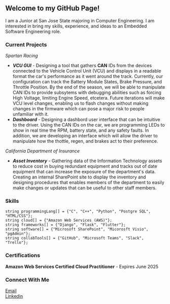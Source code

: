 ## Welcome to my GitHub Page!
I am a Junior at San Jose State majoring in Computer Engineering. I am interested in bring my skills, experience, and ideas to an Embedded Software Engineering role. 

### Current Projects

<i>Spartan Racing </i> <br>
* <i>**VCU GUI**</i> - Designing a tool that gathers **CAN** IDs  from the devices connected to the Vehicle Control Unit (VCU) and displays in a readable format the car's performance as it went around the track. Currently, our configuration can track the Battery Module States, Brake Pressure, and Throttle Position. By the end of the season, we will be able to manipulate CAN IDs to provide subsytems with debugging abilities such as forcing High Voltage, limiting Engine Speed, etcetera. Future iterations will make VCU level changes, enabling us to flash changes without making changes in the firmware which can pose a major risk to people unfamiliar with it.
* <i>**Dashboard**</i> - Designing a dashbord user interface that can be intuitive to the driver. Using the CAN IDs on the car, we are programming LEDs to show in real time the RPM, battery state, and any safety faults. In addition, we are developing an interface which will allow the driver to manipulate how the thottle, regen, and brakes act to their preference. 

<i> California Department of Insurance </i>
* <i>**Asset Inventory**</i> - Gathering data of the Information Technology assets to reduce cost in buying redundant equipment and tracks out of date equipment that can increase the exposure of the department's data. Creating an internal SharePoint site to display the inventory and designing procedures that enables members of the department to easily make changes or updates that can be useful to other staff members. 

### Skills
```
string programmingLang[] = {"C", "C++", "Python", "Postgre SQL", "HTML/CSS"};
string cloud[] = {"Amazon Web Services (AWS)"};
string frameworks[] = {"Django", "Flask", "Flutter"};
string software[] = {"Microsoft SharePoint", "Micorosft Visio", "pgAdmin"};
string collabTools[] = {"GitHub", "Microsoft Teams", "Slack", "Trello"};
```
### Certifications
**Amazon Web Services Certified Cloud Practitioner**  - Expires June 2025

### Connect With Me
[Email](shubham.mishra2021@outlook.com)
<br>
[Linkedin](https://www.linkedin.com/in/shubham-mishra-dev/)
 


